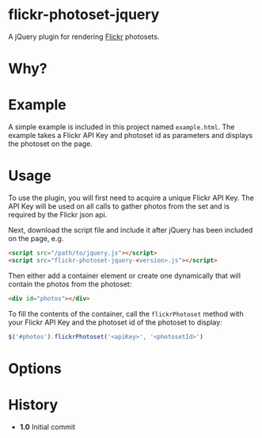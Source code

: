 # flickr-photoset-jquery

A jQuery plugin for rendering [Flickr](https://www.flickr.com/) photosets.

Why?
====

Example
=======
A simple example is included in this project named `example.html`.  The example takes a Flickr API Key and photoset id as parameters and displays the photoset on the page.

Usage
=====
To use the plugin, you will first need to acquire a unique Flickr API Key.  The API Key will be used on all calls to gather photos from the set and is required by the Flickr json api.

Next, download the script file and include it after jQuery has been included on the page, e.g.

``` html
<script src="/path/to/jquery.js"></script>
<script src="flickr-photoset-jquery-<version>.js"></script>
```

Then either add a container element or create one dynamically that will contain the photos from the photoset:

``` html
<div id="photos"></div>
```

To fill the contents of the container, call the `flickrPhotoset` method with your Flickr API Key and the photoset id of the photoset to display: 

``` javascript
$('#photos').flickrPhotoset('<apiKey>', '<photosetId>')
```

Options
=======

History
=======
* **1.0** Initial commit

